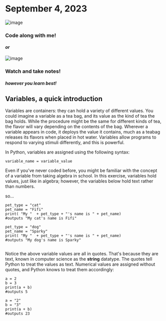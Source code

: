 # September 4, 2023

![image](https://github.com/allegheny-college-cmpsc-100-fall-2023/course-materials/assets/8368413/675714d9-2e56-46b5-a999-20960b04c065)
### Code along with me!

#### <em> or </em>

![image](https://github.com/allegheny-college-cmpsc-100-fall-2023/course-materials/assets/8368413/89180da5-1cd0-408e-9af0-fdb47700825f)
### Watch and take notes!
#### <em>however you learn best!</em>


## Variables, a quick introduction

Variables are containers: they can hold a variety of different values. You could imagine a variable as a tea bag, and its value as the kind of tea the bag holds. While the procedure might be the same for different kinds of tea, the flavor will vary depending on the contents of the bag. Wherever a variable appears in code, it deploys the value it contains, much as a teabag releases its flavors when placed in hot water. Variables allow programs to respond to varying stimuli differently, and this is powerful.

In Python, variables are assigned using the following syntax:

```
variable_name = variable_value
```
Even if you’ve never coded before, you might be familiar with the concept of a variable from taking algebra in school. In this exercise, variables hold values, just like in algebra; however, the variables below hold text rather than numbers.

so... 
  
```
pet_type = "cat"
pet_name = "Fifi"
print( "My "  + pet_type + "'s name is " + pet_name)
#outputs "My cat's name is Fifi" 

pet_type = "dog"
pet_name = "Sparky"
print( "My "  + pet_type + "'s name is " + pet_name)
#outputs "My dog's name is Sparky"
  
```
Notice the above variable values are all in quotes. That's because they are text, known in computer science as the <b>string</b> datatype. The quotes tell Python to treat the values as text. Numerical values are assigned without quotes, and Python knows to treat them accordingly: 

```
a = 2
b = 3
print(a + b)
#outputs 5

a = "2"
b = "3"
print(a + b)
#outputs 23
```
